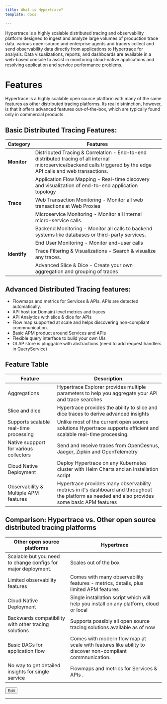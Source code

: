 ```yaml
---
title: What is Hypertrace?
template: docs

---
```

Hypertrace is a highly scalable distributed tracing and observability platform designed to ingest and analyze large volumes of production trace data. various open-source and enterprise agents and tracers collect and send observability data directly from applications to Hypertrace for analysis. Data visualizations, reports, and dashboards are available in a web-based console to assist in monitoring cloud-native applications and resolving application and service performance problems.

# Features
Hypertrace is a highly scalable open source platform with many of the same features as other distributed tracing platforms. Its real distninction, however, is that it offers advanced features out-of-the-box, which are typically found only in commercial products. 

## Basic Distributed Tracing Features:

| Category | Features                                                                                                                                                            |
| -------- | ------------------------------------------------------------------------------------------------------------------------------------------------------------------- |
| **Monitor**  | Distributed Tracing & Correlation - End-to-end distributed tracing of all internal microservice/backend calls triggered by the edge API calls and web transactions. |
|          | Application Flow Mapping - Real-time discovery and visualization of end-to-end application topology                                                                 |
| **Trace**    | Web Transaction Monitoring - Monitor all web transactions at Web Proxies                                                                                            |
|          | Microservice Monitoring - Monitor all internal micro-service calls.                                                                                                  |
|          | Backend Monitoring - Monitor all calls to backend systems like databases or third-party services.                                                                  |
|          | End User Monitoring - Monitor end-user calls                                                                                                                        |
| **Identify** | Trace Filtering & Visualizations - Search & visualize any traces.                                                                                                   |
|          | Advanced Slice & Dice - Create your own aggregation and grouping of traces                                                                                          |

## Advanced Distributed Tracing features:
- Flowmaps and metrics for Services & APIs. APIs are detected automatically. 
- API host (or Domain) level metrics and traces
- API Analytics with slice & dice for APIs
- Flow map supported at scale and helps discovering non-compliant commnunication. 
- Basic APM product around Services and APIs
- Flexible query interface to build your own UIs
- OLAP store is pluggable with abstractions (need to add request handlers in QueryService)


## Feature Table
| Feature                                | Description                                                                                                                                            |
| -------------------------------------- | ------------------------------------------------------------------------------------------------------------------------------------------------------ |
| Aggregations                           | Hypertrace Explorer provides multiple parameters to help you aggregate your API and trace searches                                                     |
| Slice and dice                         | Hypertrace provides the ability to slice and dice traces to derive advanced insights                                                                  |
| Supports scalable real-time processing                        | Unlike most of the current open source solutions Hypertrace supports efficient and scalable real-time processing. |
| Native suppport for various collectors | Send and receive traces from OpenCesnus, Jaeger, Zipkin and OpenTelemetry                                                                             |
| Cloud Native Deployment                | Deploy Hypertrace on any Kubernetes cluster with Helm Charts and an installation script                                                               |
| Observability & Multiple APM features  | Hypertrace provides many observability metrics in it's dashboard and throughout the platform as needed and also provides some basic APM features      |


## Comparison: Hypertrace vs. Other open source distributed tracing platforms
| Other open source platforms                                   | Hypertrace                                                                                             |
| ------------------------------------------------------------- | ------------------------------------------------------------------------------------------------------ |
| Scalable but you need to change configs for major deployment. | Scales out of the box                                                                                  |
| Limited observability features                                | Comes with many observability features - metrics, details, plus limited APM features                 |
| Cloud Native Deployment                                       | Single installation script which will help you install on any platform, cloud or local                |
| Backwards compatibility with other tracing solutions          | Supports possibly all open source tracing solutions available as of now                               |
| Basic DAGs for application flow                               | Comes with modern flow map at scale with features like ability to discover non-compliant commnunication.                         |
| No way to get detailed insights for single service            | Flowmaps and metrics for Services & APIs .                           |


<a href="https://github.com/hypertrace/hypertrace-docs-website/tree/master/src/pages/docs/index.md">
<button type="button">Edit</button></a>

***
